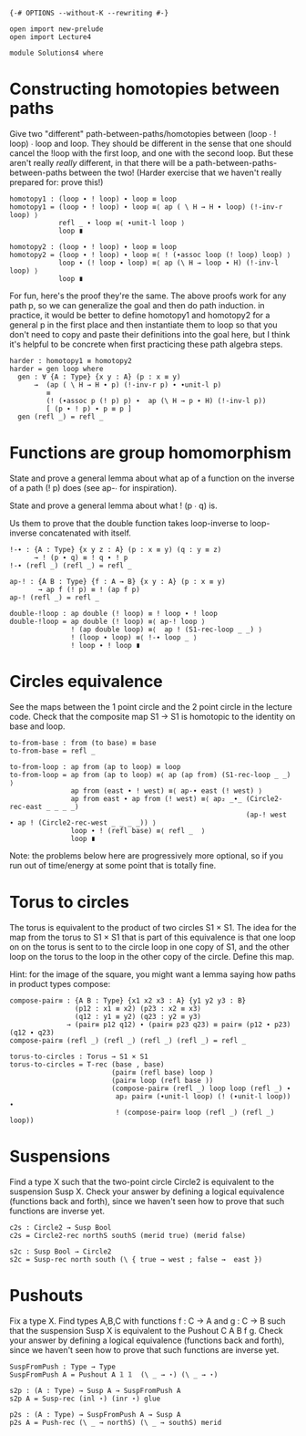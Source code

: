 ```
{-# OPTIONS --without-K --rewriting #-}

open import new-prelude
open import Lecture4

module Solutions4 where
```

# Constructing homotopies between paths

Give two "different" path-between-paths/homotopies between (loop ∙ !
loop) ∙ loop and loop.  They should be different in the sense that one
should cancel the !loop with the first loop, and one with the second
loop.  But these aren't really *really* different, in that there will be
a path-between-paths-between-paths between the two!  (Harder exercise
that we haven't really prepared for: prove this!)

```
homotopy1 : (loop ∙ ! loop) ∙ loop ≡ loop
homotopy1 = (loop ∙ ! loop) ∙ loop ≡⟨ ap ( \ H → H ∙ loop) (!-inv-r loop) ⟩
            refl _ ∙ loop ≡⟨ ∙unit-l loop ⟩
            loop ∎ 

homotopy2 : (loop ∙ ! loop) ∙ loop ≡ loop
homotopy2 = (loop ∙ ! loop) ∙ loop ≡⟨ ! (∙assoc loop (! loop) loop) ⟩
            loop ∙ (! loop ∙ loop) ≡⟨ ap (\ H → loop ∙ H) (!-inv-l loop) ⟩
            loop ∎
```

For fun, here's the proof they're the same.  The above proofs work for
any path p, so we can generalize the goal and then do path induction.
in practice, it would be better to define homotopy1 and homotopy2 for
a general p in the first place and then instantiate them to loop so
that you don't need to copy and paste their definitions into the goal
here, but I think it's helpful to be concrete when first practicing
these path algebra steps.


```
harder : homotopy1 ≡ homotopy2
harder = gen loop where
  gen : ∀ {A : Type} {x y : A} (p : x ≡ y)
      →  (ap ( \ H → H ∙ p) (!-inv-r p) ∙ ∙unit-l p)
         ≡  
         (! (∙assoc p (! p) p) ∙  ap (\ H → p ∙ H) (!-inv-l p))
         [ (p ∙ ! p) ∙ p ≡ p ]
  gen (refl _) = refl _

```

# Functions are group homomorphism

State and prove a general lemma about what ap of a function on the
inverse of a path (! p) does (see ap-∙ for inspiration).  

State and prove a general lemma about what ! (p ∙ q) is.  

Us them to prove that the double function takes loop-inverse to
loop-inverse concatenated with itself.

```
!-∙ : {A : Type} {x y z : A} (p : x ≡ y) (q : y ≡ z)
      → ! (p ∙ q) ≡ ! q ∙ ! p
!-∙ (refl _) (refl _) = refl _

ap-! : {A B : Type} {f : A → B} {x y : A} (p : x ≡ y) 
       → ap f (! p) ≡ ! (ap f p)
ap-! (refl _) = refl _

double-!loop : ap double (! loop) ≡ ! loop ∙ ! loop
double-!loop = ap double (! loop) ≡⟨ ap-! loop ⟩
               ! (ap double loop) ≡⟨  ap ! (S1-rec-loop _ _) ⟩
               ! (loop ∙ loop) ≡⟨ !-∙ loop _ ⟩
               ! loop ∙ ! loop ∎ 
```

# Circles equivalence

See the maps between the 1 point circle and the 2 point circle in the
lecture code.  Check that the composite map S1 → S1 is
homotopic to the identity on base and loop.

```
to-from-base : from (to base) ≡ base
to-from-base = refl _

to-from-loop : ap from (ap to loop) ≡ loop
to-from-loop = ap from (ap to loop) ≡⟨ ap (ap from) (S1-rec-loop _ _) ⟩
               ap from (east ∙ ! west) ≡⟨ ap-∙ east (! west) ⟩
               ap from east ∙ ap from (! west) ≡⟨ ap₂ _∙_ (Circle2-rec-east _ _ _ _)
                                                          (ap-! west  ∙ ap ! (Circle2-rec-west _ _ _ _)) ⟩
               loop ∙ ! (refl base) ≡⟨ refl _  ⟩
               loop ∎
```

Note: the problems below here are progressively more optional, so if you
run out of time/energy at some point that is totally fine.  

# Torus to circles

The torus is equivalent to the product of two circles S1 × S1.  The idea
for the map from the torus to S1 × S1 that is part of this equivalence
is that one loop on on the torus is sent to to the circle loop in one
copy of S1, and the other loop on the torus to the loop in the other
copy of the circle.  Define this map.

Hint: for the image of the square, you might want a lemma saying how
paths in product types compose:

```
compose-pair≡ : {A B : Type} {x1 x2 x3 : A} {y1 y2 y3 : B}
                (p12 : x1 ≡ x2) (p23 : x2 ≡ x3)
                (q12 : y1 ≡ y2) (q23 : y2 ≡ y3)
              → (pair≡ p12 q12) ∙ (pair≡ p23 q23) ≡ pair≡ (p12 ∙ p23) (q12 ∙ q23)
compose-pair≡ (refl _) (refl _) (refl _) (refl _) = refl _

torus-to-circles : Torus → S1 × S1
torus-to-circles = T-rec (base , base)
                         (pair≡ (refl base) loop )
                         (pair≡ loop (refl base ))
                         (compose-pair≡ (refl _) loop loop (refl _) ∙
                          ap₂ pair≡ (∙unit-l loop) (! (∙unit-l loop)) ∙ 
                          ! (compose-pair≡ loop (refl _) (refl _) loop))
```

# Suspensions

Find a type X such that the two-point circle Circle2 is equivalent to
the suspension Susp X.  Check your answer by defining a logical
equivalence (functions back and forth), since we haven't seen how to
prove that such functions are inverse yet.

```
c2s : Circle2 → Susp Bool
c2s = Circle2-rec northS southS (merid true) (merid false)

s2c : Susp Bool → Circle2
s2c = Susp-rec north south (\ { true → west ; false →  east })
```

# Pushouts

Fix a type X.  Find types A,B,C with functions f : C → A and g : C → B
such that the suspension Susp X is equivalent to the Pushout C A B f g.
Check your answer by defining a logical equivalence (functions back and
forth), since we haven't seen how to prove that such functions are
inverse yet.

```
SuspFromPush : Type → Type
SuspFromPush A = Pushout A 𝟙 𝟙  (\ _ → ⋆) (\ _ → ⋆)

s2p : (A : Type) → Susp A → SuspFromPush A
s2p A = Susp-rec (inl ⋆) (inr ⋆) glue

p2s : (A : Type) → SuspFromPush A → Susp A
p2s A = Push-rec (\ _ → northS) (\ _ → southS) merid
```

